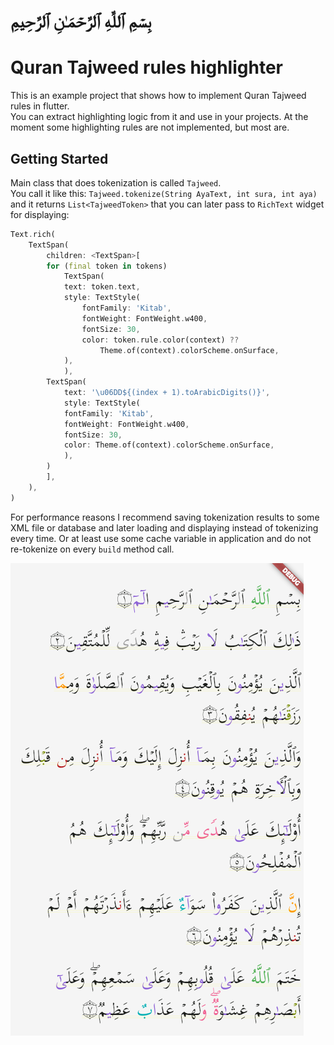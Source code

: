 # بِسۡمِ ٱللَّهِ ٱلرَّحۡمَـٰنِ ٱلرَّحِیمِ

# Quran Tajweed rules highlighter

This is an example project that shows how to implement Quran Tajweed rules in flutter.  
You can extract highlighting logic from it and use in your projects.
At the moment some highlighting rules are not implemented, but most are.  

## Getting Started

Main class that does tokenization is called `Tajweed`.  
You call it like this: `Tajweed.tokenize(String AyaText, int sura, int aya)` and it returns `List<TajweedToken>` that
you can later pass to `RichText` widget for displaying:  

```dart
Text.rich(
    TextSpan(
        children: <TextSpan>[
        for (final token in tokens)
            TextSpan(
            text: token.text,
            style: TextStyle(
                fontFamily: 'Kitab',
                fontWeight: FontWeight.w400,
                fontSize: 30,
                color: token.rule.color(context) ??
                    Theme.of(context).colorScheme.onSurface,
            ),
            ),
        TextSpan(
            text: '\u06DD${(index + 1).toArabicDigits()}',
            style: TextStyle(
            fontFamily: 'Kitab',
            fontWeight: FontWeight.w400,
            fontSize: 30,
            color: Theme.of(context).colorScheme.onSurface,
            ),
        )
        ],
    ),
)
```

For performance reasons I recommend saving tokenization results to some XML file or database and later loading and displaying instead of tokenizing every time. Or at least use some cache variable in application and do not re-tokenize on every `build` method call.

![screenshot](/screenshot.png?raw=true "Screenshot")